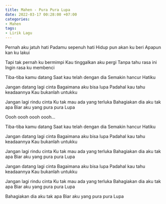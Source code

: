 ```yaml
---
title: Mahen - Pura Pura Lupa
date: 2022-03-17 00:28:00 +07:00
categories:
- Mahen
tags:
- Lirik Lagu
---
```


Pernah aku jatuh hati
Padamu sepenuh hati
Hidup pun akan ku beri
Apapun kan ku lakui

Tapi tak pernah ku bermimpi
Kau tinggalkan aku pergi
Tanpa tahu rasa ini
Ingin rasa ku membenci

Tiba-tiba kamu datang
Saat kau telah dengan dia
Semakin hancur
Hatiku

Jangan datang lagi cinta
Bagaimana aku bisa lupa
Padahal kau tahu keadaannya
Kau bukanlah untukku

Jangan lagi rindu cinta
Ku tak mau ada yang terluka
Bahagiakan dia aku tak apa
Biar aku yang pura pura
Lupa

Oooh oooh oooh oooh...

Tiba-tiba kamu datang
Saat kau telah dengan dia
Semakin hancur
Hatiku

Jangan datang lagi cinta
Bagaimana aku bisa lupa
Padahal kau tahu keadaannya
Kau bukanlah untukku

Jangan lagi rindu cinta
Ku tak mau ada yang terluka
Bahagiakan dia aku tak apa
Biar aku yang pura pura
Lupa

Jangan datang lagi cinta
Bagaimana aku bisa lupa
Padahal kau tahu keadaannya
Kau bukanlah untukku

Jangan lagi rindu cinta
Ku tak mau ada yang terluka
Bahagiakan dia aku tak apa
Biar aku yang pura pura
Lupa

Bahagiakan dia aku tak apa
Biar aku yang pura pura
Lupa      